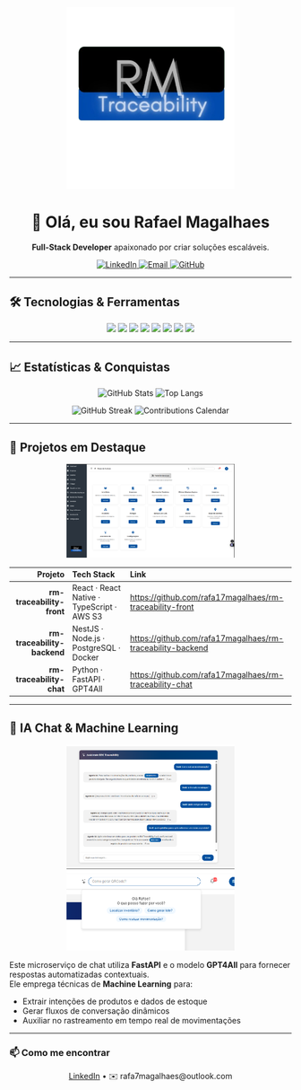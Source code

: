 <!-- Banner -->
<p align="center">
  <img src="https://raw.githubusercontent.com/rafa17magalhaes/rafa17magalhaes/main/logo-tagline.png" alt="RM Traceability" width="300" />
</p>

<h1 align="center">👋 Olá, eu sou Rafael Magalhaes</h1>
<p align="center">
  <strong>Full-Stack Developer</strong> apaixonado por criar soluções escaláveis.
</p>
<p align="center">
  <a href="https://www.linkedin.com/in/rafael-magalhães-844759216">
    <img src="https://img.shields.io/badge/LinkedIn-0A66C2?style=flat&logo=linkedin&logoColor=white" alt="LinkedIn"/>
  </a>
  <a href="mailto:rafa7magalhaes@outlook.com">
    <img src="https://img.shields.io/badge/Email-D14836?style=flat&logo=gmail&logoColor=white" alt="Email"/>
  </a>
  <a href="https://github.com/rafa17magalhaes">
    <img src="https://img.shields.io/badge/GitHub-181717?style=flat&logo=github&logoColor=white" alt="GitHub"/>
  </a>
</p>

---

## 🛠 Tecnologias & Ferramentas  
<p align="center">
  <img src="https://img.shields.io/badge/React-61DAFB?style=flat&logo=react&logoColor=white"/>  
  <img src="https://img.shields.io/badge/TypeScript-3178C6?style=flat&logo=typescript&logoColor=white"/>  
  <img src="https://img.shields.io/badge/NestJS-E0234E?style=flat&logo=nestjs&logoColor=white"/>  
  <img src="https://img.shields.io/badge/FastAPI-009688?style=flat&logo=fastapi&logoColor=white"/>  
  <img src="https://img.shields.io/badge/Docker-2496ED?style=flat&logo=docker&logoColor=white"/>  
  <img src="https://img.shields.io/badge/AWS-232F3E?style=flat&logo=amazonaws&logoColor=white"/>  
  <img src="https://img.shields.io/badge/Jest-C21325?style=flat&logo=jest&logoColor=white"/>  
  <img src="https://img.shields.io/badge/Cypress-04B38F?style=flat&logo=cypress&logoColor=white"/>  
</p>

---

## 📈 Estatísticas & Conquistas  
<p align="center">
  <img height="160" src="https://github-readme-stats.vercel.app/api?username=rafa17magalhaes&show_icons=true&theme=dark&count_private=true&include_all_commits=true" alt="GitHub Stats" />
  <img height="160" src="https://github-readme-stats.vercel.app/api/top-langs?username=rafa17magalhaes&layout=compact&theme=dark&count_private=true&include_all_commits=true&exclude_repo=rafa17magalhaes/rm-traceability-chat" alt="Top Langs" />
</p>

<p align="center">
  <img src="https://github-readme-streak-stats.herokuapp.com/?user=rafa17magalhaes&theme=dark" alt="GitHub Streak" />
  <img src="https://ghchart.rshah.org/rafa17magalhaes" alt="Contributions Calendar" />
</p>

---

## 🚀 Projetos em Destaque

<p align="center">
  <img src="https://raw.githubusercontent.com/rafa17magalhaes/rafa17magalhaes/main/banner.png" alt="Painel de Serviços RM Traceability" width="300" />
</p>

| Projeto                        | Tech Stack                                    | Link                                            |
| -----------------------------: | :--------------------------------------------- | :---------------------------------------------- |
| **rm-traceability-front**      | React · React Native · TypeScript · AWS S3     | https://github.com/rafa17magalhaes/rm-traceability-front |
| **rm-traceability-backend**    | NestJS · Node.js · PostgreSQL · Docker         | https://github.com/rafa17magalhaes/rm-traceability-backend |
| **rm-traceability-chat**       | Python · FastAPI · GPT4All                     | https://github.com/rafa17magalhaes/rm-traceability-chat |

---

## 🤖 IA Chat & Machine Learning

<div align="center">
  <img src="https://raw.githubusercontent.com/rafa17magalhaes/rafa17magalhaes/main/ia-chat.png" alt="Interface do Chat IA" width="300" />
  <img src="https://raw.githubusercontent.com/rafa17magalhaes/rafa17magalhaes/main/ia-mini-chat.png" alt="Interface do Mini Chat IA" width="300" />
</div>

Este microserviço de chat utiliza **FastAPI** e o modelo **GPT4All** para fornecer respostas automatizadas contextuais.  
Ele emprega técnicas de **Machine Learning** para:

- Extrair intenções de produtos e dados de estoque  
- Gerar fluxos de conversação dinâmicos  
- Auxiliar no rastreamento em tempo real de movimentações  

---

### 📫 Como me encontrar

<p align="center">
  <a href="https://www.linkedin.com/in/rafael-magalhães-844759216">LinkedIn</a> •  
  ✉️ rafa7magalhaes@outlook.com  
</p>
